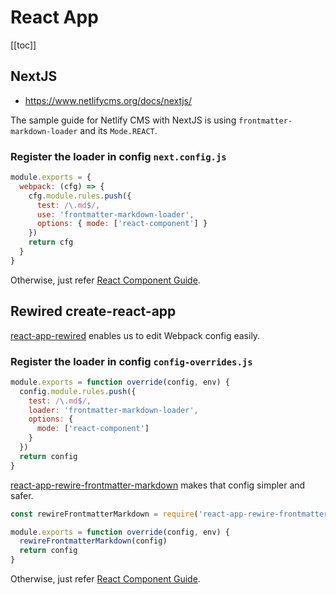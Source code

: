 # React App

[[toc]]

## NextJS

- https://www.netlifycms.org/docs/nextjs/

The sample guide for Netlify CMS with NextJS is using `frontmatter-markdown-loader` and its `Mode.REACT`.

### Register the loader in config `next.config.js`

```js
module.exports = {
  webpack: (cfg) => {
    cfg.module.rules.push({
      test: /\.md$/,
      use: 'frontmatter-markdown-loader',
      options: { mode: ['react-component'] }
    })
    return cfg
  }
}
```

Otherwise, just refer [React Component Guide](./react).

## Rewired create-react-app

[react-app-rewired](https://github.com/timarney/react-app-rewired) enables us to edit Webpack config easily.

### Register the loader in config `config-overrides.js`

```js
module.exports = function override(config, env) {
  config.module.rules.push({
    test: /\.md$/,
    loader: 'frontmatter-markdown-loader',
    options: {
      mode: ['react-component']
    }
  })
  return config
}
```

[react-app-rewire-frontmatter-markdown](https://www.npmjs.com/package/react-app-rewire-frontmatter-markdown) makes that config simpler and safer.

```js
const rewireFrontmatterMarkdown = require('react-app-rewire-frontmatter-markdown')

module.exports = function override(config, env) {
  rewireFrontmatterMarkdown(config)
  return config
}
```

Otherwise, just refer [React Component Guide](./react).
